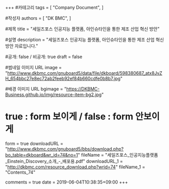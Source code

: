 +++
#카테고리
tags = [
    "Company Document",
]

#작성자
authors = [
    "DK BMC",
]

#제목
title = "세일즈포스 인공지능 플랫폼, 아인슈타인을 통한 제조 산업 혁신 방안"

#설명
description = "세일즈포스 인공지능 플랫폼, 아인슈타인을 통한 제조 산업 혁신 방안 자료입니다."

#공개: false / 비공개: true
draft = false

#썸네일 이미지 URL
image = "http://www.dkbmc.com/gnuboard5/data/file/dkboard/598380687_atx8JvZH_654bbc27e8ec72ab2feeb92ef84b660cdfe0b8b7.jpg"

#배경 이미지 URL
bgimage = "https://DKBMC-Business.github.io/img/resource-item-bg2.jpg"

# true : form 보이게 / false : form 안보이게
form = true
downloadURL = "http://www.dkbmc.com/gnuboard5/bbs/download.php?bo_table=dkboard&wr_id=74&no=1"
fileName = "세일즈포스_인공지능플랫폼_Einstein_Discovery_소개_-_배포용.pdf"
downloadURL_1 = "http://dkbmc.com/resource_download.php?wrid=74"
fileName_1 = "Contents_74"

comments = true
date = 2019-06-04T10:38:35+09:00
+++

<!-- 게시글 내용 -->
